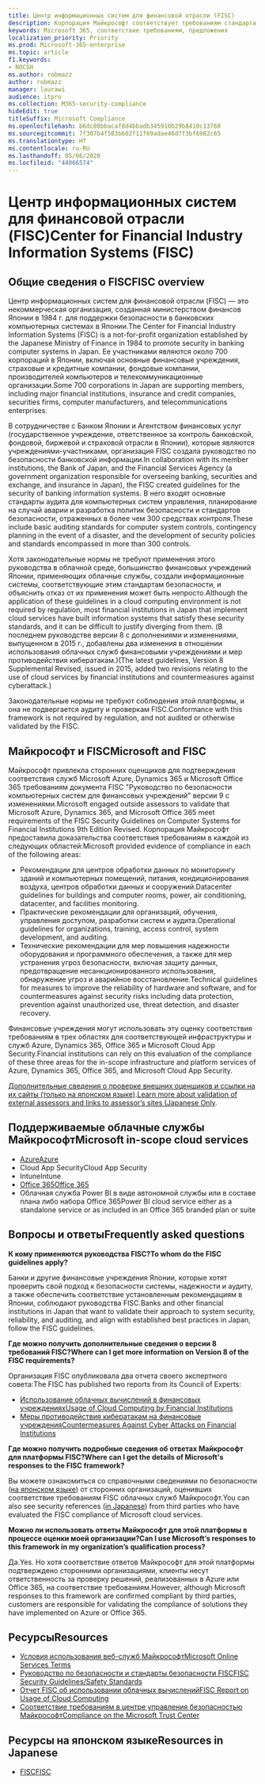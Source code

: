 ```yaml
---
title: Центр информационных систем для финансовой отрасли (FISC)
description: Корпорация Майкрософт соответствует требованиям стандарта информационных систем для финансовой отрасли версии 8 в Японии.
keywords: Microsoft 365, соответствие требованиям, предложения
localization_priority: Priority
ms.prod: Microsoft-365-enterprise
ms.topic: article
f1.keywords:
- NOCSH
ms.author: robmazz
author: robmazz
manager: laurawi
audience: itpro
ms.collection: M365-security-compliance
hideEdit: true
titleSuffix: Microsoft Compliance
ms.openlocfilehash: b6dc80bbacaf8d4bbadb345910b29b8410c13768
ms.sourcegitcommit: 7f307b4f583b602f11f69adae46d7f3bf6982c65
ms.translationtype: HT
ms.contentlocale: ru-RU
ms.lasthandoff: 05/06/2020
ms.locfileid: "44066574"
---
```

# <a name="center-for-financial-industry-information-systems-fisc"></a><span data-ttu-id="b83e9-104">Центр информационных систем для финансовой отрасли (FISC)</span><span class="sxs-lookup"><span data-stu-id="b83e9-104">Center for Financial Industry Information Systems (FISC)</span></span>

## <a name="fisc-overview"></a><span data-ttu-id="b83e9-105">Общие сведения о FISC</span><span class="sxs-lookup"><span data-stu-id="b83e9-105">FISC overview</span></span>

<span data-ttu-id="b83e9-106">Центр информационных систем для финансовой отрасли (FISC) — это некоммерческая организация, созданная министерством финансов Японии в 1984 г. для поддержки безопасности в банковских компьютерных системах в Японии.</span><span class="sxs-lookup"><span data-stu-id="b83e9-106">The Center for Financial Industry Information Systems (FISC) is a not-for-profit organization established by the Japanese Ministry of Finance in 1984 to promote security in banking computer systems in Japan.</span></span> <span data-ttu-id="b83e9-107">Ее участниками являются около 700 корпораций в Японии, включая основные финансовые учреждения, страховые и кредитные компании, фондовые компании, производителей компьютеров и телекоммуникационные организации.</span><span class="sxs-lookup"><span data-stu-id="b83e9-107">Some 700 corporations in Japan are supporting members, including major financial institutions, insurance and credit companies, securities firms, computer manufacturers, and telecommunications enterprises.</span></span>

<span data-ttu-id="b83e9-108">В сотрудничестве с Банком Японии и Агентством финансовых услуг (государственное учреждение, ответственное за контроль банковской, фондовой, биржевой и страховой отрасли в Японии), которые являются учреждениями-участниками, организация FISC создала руководство по безопасности банковской информации.</span><span class="sxs-lookup"><span data-stu-id="b83e9-108">In collaboration with its member institutions, the Bank of Japan, and the Financial Services Agency (a government organization responsible for overseeing banking, securities and exchange, and insurance in Japan), the FISC created guidelines for the security of banking information systems.</span></span> <span data-ttu-id="b83e9-109">В него входят основные стандарты аудита для компьютерных систем управления, планирование на случай аварии и разработка политик безопасности и стандартов безопасности, отраженных в более чем 300 средствах контроля.</span><span class="sxs-lookup"><span data-stu-id="b83e9-109">These include basic auditing standards for computer system controls, contingency planning in the event of a disaster, and the development of security policies and standards encompassed in more than 300 controls.</span></span>

<span data-ttu-id="b83e9-110">Хотя законодательные нормы не требуют применения этого руководства в облачной среде, большинство финансовых учреждений Японии, применяющих облачные службы, создали информационные системы, соответствующие этим стандартам безопасности, и объяснить отказ от их применения может быть непросто.</span><span class="sxs-lookup"><span data-stu-id="b83e9-110">Although the application of these guidelines in a cloud computing environment is not required by regulation, most financial institutions in Japan that implement cloud services have built information systems that satisfy these security standards, and it can be difficult to justify diverging from them.</span></span> <span data-ttu-id="b83e9-111">(В последнем руководстве версии 8 с дополнениями и изменениями, выпущенном в 2015 г., добавлены два изменения в отношении использования облачных служб финансовыми учреждениями и мер противодействия кибератакам.)</span><span class="sxs-lookup"><span data-stu-id="b83e9-111">(The latest guidelines, Version 8 Supplemental Revised, issued in 2015, added two revisions relating to the use of cloud services by financial institutions and countermeasures against cyberattack.)</span></span>

<span data-ttu-id="b83e9-112">Законодательные нормы не требуют соблюдения этой платформы, и она не подвергается аудиту и проверкам FISC.</span><span class="sxs-lookup"><span data-stu-id="b83e9-112">Conformance with this framework is not required by regulation, and not audited or otherwise validated by the FISC.</span></span>

## <a name="microsoft-and-fisc"></a><span data-ttu-id="b83e9-113">Майкрософт и FISC</span><span class="sxs-lookup"><span data-stu-id="b83e9-113">Microsoft and FISC</span></span>

<span data-ttu-id="b83e9-114">Майкрософт привлекла сторонних оценщиков для подтверждения соответствия служб Microsoft Azure, Dynamics 365 и Microsoft Office 365 требованиям документа FISC "Руководство по безопасности компьютерных систем для финансовых учреждений" версии 9 с изменениями.</span><span class="sxs-lookup"><span data-stu-id="b83e9-114">Microsoft engaged outside assessors to validate that Microsoft Azure, Dynamics 365, and Microsoft Office 365 meet requirements of the FISC Security Guidelines on Computer Systems for Financial Institutions 9th Edition Revised.</span></span> <span data-ttu-id="b83e9-115">Корпорация Майкрософт предоставила доказательства соответствия требованиям в каждой из следующих областей:</span><span class="sxs-lookup"><span data-stu-id="b83e9-115">Microsoft provided evidence of compliance in each of the following areas:</span></span>

- <span data-ttu-id="b83e9-116">Рекомендации для центров обработки данных по мониторингу зданий и компьютерных помещений, питания, кондиционирования воздуха, центров обработки данных и сооружений.</span><span class="sxs-lookup"><span data-stu-id="b83e9-116">Datacenter guidelines for buildings and computer rooms, power, air conditioning, datacenter, and facilities monitoring.</span></span>
- <span data-ttu-id="b83e9-117">Практические рекомендации для организаций, обучения, управления доступом, разработки систем и аудита.</span><span class="sxs-lookup"><span data-stu-id="b83e9-117">Operational guidelines for organizations, training, access control, system development, and auditing.</span></span>
- <span data-ttu-id="b83e9-118">Технические рекомендации для мер повышения надежности оборудования и программного обеспечения, а также для мер устранения угроз безопасности, включая защиту данных, предотвращение несанкционированного использования, обнаружение угроз и аварийное восстановление.</span><span class="sxs-lookup"><span data-stu-id="b83e9-118">Technical guidelines for measures to improve the reliability of hardware and software, and for countermeasures against security risks including data protection, prevention against unauthorized use, threat detection, and disaster recovery.</span></span>

<span data-ttu-id="b83e9-119">Финансовые учреждения могут использовать эту оценку соответствия требованиям в трех областях для соответствующей инфраструктуры и служб Azure, Dynamics 365, Office 365 и Microsoft Cloud App Security.</span><span class="sxs-lookup"><span data-stu-id="b83e9-119">Financial institutions can rely on this evaluation of the compliance of these three areas for the in-scope infrastructure and platform services of Azure, Dynamics 365, Office 365, and Microsoft Cloud App Security.</span></span>

<span data-ttu-id="b83e9-120">[Дополнительные сведения о проверке внешних оценщиков и ссылки на их сайты (только на японском языке)](https://cloudblogs.microsoft.com/industry-blog/ja-jp/financial-services/2018/05/11/fisc_v9/).</span><span class="sxs-lookup"><span data-stu-id="b83e9-120">[Learn more about validation of external assessors and links to assessor’s sites (Japanese Only](https://cloudblogs.microsoft.com/industry-blog/ja-jp/financial-services/2018/05/11/fisc_v9/).</span></span>

## <a name="microsoft-in-scope-cloud-services"></a><span data-ttu-id="b83e9-121">Поддерживаемые облачные службы Майкрософт</span><span class="sxs-lookup"><span data-stu-id="b83e9-121">Microsoft in-scope cloud services</span></span>

- [<span data-ttu-id="b83e9-122">Azure</span><span class="sxs-lookup"><span data-stu-id="b83e9-122">Azure</span></span>](https://aka.ms/AzureCompliance)
- <span data-ttu-id="b83e9-123">Cloud App Security</span><span class="sxs-lookup"><span data-stu-id="b83e9-123">Cloud App Security</span></span>
- <span data-ttu-id="b83e9-124">Intune</span><span class="sxs-lookup"><span data-stu-id="b83e9-124">Intune</span></span>
- [<span data-ttu-id="b83e9-125">Office 365</span><span class="sxs-lookup"><span data-stu-id="b83e9-125">Office 365</span></span>](https://go.microsoft.com/fwlink/p/?LinkID=2077751)
- <span data-ttu-id="b83e9-126">Облачная служба Power BI в виде автономной службы или в составе плана либо набора Office 365</span><span class="sxs-lookup"><span data-stu-id="b83e9-126">Power BI cloud service either as a standalone service or as included in an Office 365 branded plan or suite</span></span>

## <a name="frequently-asked-questions"></a><span data-ttu-id="b83e9-127">Вопросы и ответы</span><span class="sxs-lookup"><span data-stu-id="b83e9-127">Frequently asked questions</span></span>

<span data-ttu-id="b83e9-128">**К кому применяются руководства FISC?**</span><span class="sxs-lookup"><span data-stu-id="b83e9-128">**To whom do the FISC guidelines apply?**</span></span>

<span data-ttu-id="b83e9-129">Банки и другие финансовые учреждения Японии, которые хотят проверить свой подход к безопасности системы, надежности и аудиту, а также обеспечить соответствие установленным рекомендациям в Японии, соблюдают руководства FISC.</span><span class="sxs-lookup"><span data-stu-id="b83e9-129">Banks and other financial institutions in Japan that want to validate their approach to system security, reliability, and auditing, and align with established best practices in Japan, follow the FISC guidelines.</span></span>

<span data-ttu-id="b83e9-130">**Где можно получить дополнительные сведения о версии 8 требований FISC?**</span><span class="sxs-lookup"><span data-stu-id="b83e9-130">**Where can I get more information on Version 8 of the FISC requirements?**</span></span>

<span data-ttu-id="b83e9-131">Организация FISC опубликовала два отчета своего экспертного совета:</span><span class="sxs-lookup"><span data-stu-id="b83e9-131">The FISC has published two reports from its Council of Experts:</span></span>

- [<span data-ttu-id="b83e9-132">Использование облачных вычислений в финансовых учреждениях</span><span class="sxs-lookup"><span data-stu-id="b83e9-132">Usage of Cloud Computing by Financial Institutions</span></span>](https://aka.ms/cloud-computing-report-en)
- [<span data-ttu-id="b83e9-133">Меры противодействия кибератакам на финансовые учреждения</span><span class="sxs-lookup"><span data-stu-id="b83e9-133">Countermeasures Against Cyber Attacks on Financial Institutions</span></span>](https://aka.ms/cyberattack-counter)

<span data-ttu-id="b83e9-134">**Где можно получить подробные сведения об ответах Майкрософт для платформы FISC?**</span><span class="sxs-lookup"><span data-stu-id="b83e9-134">**Where can I get the details of Microsoft's responses to the FISC framework?**</span></span>

<span data-ttu-id="b83e9-135">Вы можете ознакомиться со справочными сведениями по безопасности ([на японском языке](https://aka.ms/microsoftresponsetofiscguidancejapanese)) от сторонних организаций, оценивших соответствие требованиям FISC облачных служб Майкрософт.</span><span class="sxs-lookup"><span data-stu-id="b83e9-135">You can also see security references ([in Japanese](https://aka.ms/microsoftresponsetofiscguidancejapanese)) from third parties who have evaluated the FISC compliance of Microsoft cloud services.</span></span>

<span data-ttu-id="b83e9-136">**Можно ли использовать ответы Майкрософт для этой платформы в процессе оценки моей организации?**</span><span class="sxs-lookup"><span data-stu-id="b83e9-136">**Can I use Microsoft’s responses to this framework in my organization’s qualification process?**</span></span>

<span data-ttu-id="b83e9-137">Да.</span><span class="sxs-lookup"><span data-stu-id="b83e9-137">Yes.</span></span> <span data-ttu-id="b83e9-138">Но хотя соответствие ответов Майкрософт для этой платформы подтверждено сторонними организациями, клиенты несут ответственность за проверку решений, реализованных в Azure или Office 365, на соответствие требованиям.</span><span class="sxs-lookup"><span data-stu-id="b83e9-138">However, although Microsoft responses to this framework are confirmed compliant by third parties, customers are responsible for validating the compliance of solutions they have implemented on Azure or Office 365.</span></span>

## <a name="resources"></a><span data-ttu-id="b83e9-139">Ресурсы</span><span class="sxs-lookup"><span data-stu-id="b83e9-139">Resources</span></span>

- [<span data-ttu-id="b83e9-140">Условия использования веб-служб Майкрософт</span><span class="sxs-lookup"><span data-stu-id="b83e9-140">Microsoft Online Services Terms</span></span>](https://aka.ms/Online-Services-Terms)
- [<span data-ttu-id="b83e9-141">Руководство по безопасности и стандарты безопасности FISC</span><span class="sxs-lookup"><span data-stu-id="b83e9-141">FISC Security Guidelines/Safety Standards</span></span>](https://www.fisc.or.jp/english)
- [<span data-ttu-id="b83e9-142">Отчет FISC об использовании облачных вычислений</span><span class="sxs-lookup"><span data-stu-id="b83e9-142">FISC Report on Usage of Cloud Computing</span></span>](https://aka.ms/cloud-computing-report-en)
- [<span data-ttu-id="b83e9-143">Соответствие требованиям в центре управления безопасностью Майкрософт</span><span class="sxs-lookup"><span data-stu-id="b83e9-143">Compliance on the Microsoft Trust Center</span></span>](https://www.microsoft.com/trust-center/compliance/compliance-overview)

## <a name="resources-in-japanese"></a><span data-ttu-id="b83e9-144">Ресурсы на японском языке</span><span class="sxs-lookup"><span data-stu-id="b83e9-144">Resources in Japanese</span></span>

- [<span data-ttu-id="b83e9-145">FISC</span><span class="sxs-lookup"><span data-stu-id="b83e9-145">FISC</span></span>](https://www.fisc.or.jp/)
